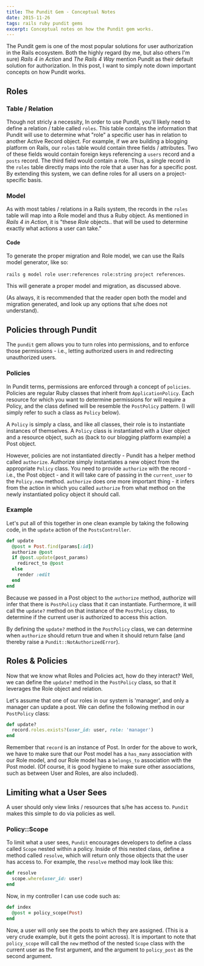 ```yaml
---
title: The Pundit Gem - Conceptual Notes
date: 2015-11-26
tags: rails ruby pundit gems
excerpt: Conceptual notes on how the Pundit gem works.
---
```

The Pundit gem is one of the most popular solutions for user authorization in
the Rails ecosystem. Both the highly regard (by me, but also others I'm sure)
*Rails 4 in Action* and *The Rails 4 Way* mention Pundit as their default
solution for authorization. In this post, I want to simply note down important
concepts on how Pundit works.

## Roles

### Table / Relation
Though not stricly a necessity, In order to use Pundit, you'll likely need to
define a relation / table called `roles`.  This table contains the information
that Pundit will use to determine what "role" a specific user has in relation to
another Active Record object. For example, if we are building a blogging
platform on Rails, our `roles` table would contain three fields / attributes.
Two of these fields would contain foreign keys referencing a `users` record and
a `posts` record. The third field would contain a role. Thus, a single record in
the `roles` table directly maps into the role that a user has for a specific
post. By extending this system, we can define roles for all users on a
project-specific basis.

### Model

As with most tables / relations in a Rails system, the records in the `roles`
table will map into a Role model and thus a Ruby object. As mentioned in *Rails
4 in Action*, it is "these *Role* objects.. that will be used to determine
exactly what actions a user can take."

#### Code
To generate the proper migration and Role model, we can use the Rails model
generator, like so:

`rails g model role user:references role:string project references`.

This will generate a proper model and migration, as discussed above.

(As always, it is recommended that the reader open both the model and migration
generated, and look up any options that s/he does not understand).

## Policies through Pundit
The `pundit` gem allows you to turn roles into permissions, and to enforce those
permissions - i.e., letting authorized users in and redirecting unauthorized
users.

### Policies
In Pundit terms, permissions are enforced through a concept of `policies`.
Policies are regular Ruby classes that inherit from `ApplicationPolicy`. Each
resource for which you want to determine permissions for will require a Policy,
and the class defined will be resemble the `PostPolicy` pattern. (I will simply
refer to such a class as `Policy` below).

A `Policy` is simply a class, and like all classes, their role is to instantiate
instances of themselves. A `Policy` class is instantiated with a User object and
a resource object, such as (back to our blogging platform example) a Post
object.

However, policies are not instantiated directly - Pundit has a helper method
called `authorize`. Authorize simply instantiates a new object from the
appropriate `Policy` class. You need to provide `authorize` with the record -
i.e., the Post object - and it will take care of passing in the `current_user`
to the `Policy.new` method. `authorize` does one more important thing - it
infers from the action in which you called `authorize` from what method on the
newly instantiated policy object it should call.

### Example
Let's put all of this together in one clean example by taking the following
code, in the `update` action of the `PostsController`.

~~~ruby
def update
  @post = Post.find(params[:id])
  authorize @post
  if @post.update(post_params)
    redirect_to @post
  else
    render :edit
  end
end
~~~

Because we passed in a Post object to the `authorize` method, authorize will
infer that there is `PostPolicy` class that it can instantiate. Furthermore, it
will call the `update?` method on that instance of the `PostPolicy` class, to
determine if the current user is authorized to access this action.

By defining the `update?` method in the `PostPolicy` class, we can determine
when `authorize` should return true and when it should return false (and thereby
raise a `Pundit::NotAuthorizedError`).

## Roles & Policies
Now that we know what Roles and Policies act, how do they interact? Well, we can
define the `update?` method in the `PostPolicy` class, so that it leverages the
Role object and relation.

Let's assume that one of our roles in our system is 'manager', and only a
manager can update a post. We can define the following method in our
`PostPolicy` class:

~~~ruby
def update?
  record.roles.exists?(user_id: user, role: 'manager')
end
~~~

Remember that `record` is an instance of Post. In order for the above to work, we
have to make sure that our Post model has a `has_many` association with our Role
model, and our Role model has a `belongs_to` association with the Post model.
(Of course, it is good hygiene to make sure other associations, such as between
User and Roles, are also included).

## Limiting what a User Sees
A user should only view links / resources that s/he has access to. `Pundit`
makes this simple to do via policies as well.

### Policy::Scope
To limit what a user sees, `Pundit` encourages developers to define a class
called `Scope` nested within a policy. Inside of this nested class, define a
method called `resolve`, which will return only those objects that the user has
access to. For example, the `resolve` method may look like this:

~~~ruby
def resolve
  scope.where(user_id: user)
end
~~~

Now, in my controller I can use code such as:

~~~ruby
def index
  @post = policy_scope(Post)
end
~~~

Now, a user will only see the posts to which they are assigned. (This is a very
crude example, but it gets the point across). It is important to note that
`policy_scope` will call the `new` method of the nested `Scope` class with the
current user as the first argument, and the argument to `policy_post` as the
second argument.
